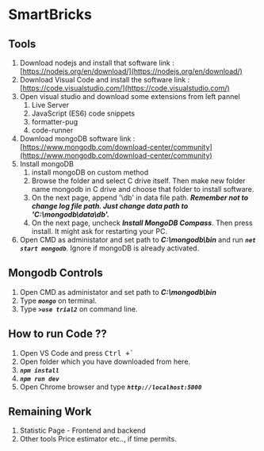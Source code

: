 # SmartBricks
## Tools
1) Download nodejs and install that software
	link : [https://nodejs.org/en/download/](https://nodejs.org/en/download/)
2) Download Visual Code and install the software
	link : [https://code.visualstudio.com/](https://code.visualstudio.com/)
3) Open visual studio and download some extensions from left pannel
	1) Live Server
	2) JavaScript (ES6) code snippets
	3) formatter-pug
	3) code-runner
4) Download mongoDB software
	link : [https://www.mongodb.com/download-center/community](https://www.mongodb.com/download-center/community)
5) Install mongoDB
	1) install mongoDB on custom method
	2) Browse the folder and select C drive itself. Then make new folder name mongodb in C drive and choose that folder to install software.
	3) On the next page, append '\db' in data file path. ***Remember not to change log file path. Just change data path to 'C:\mongodb\data\db'.***
	4) On the next page, uncheck ***Install MongoDB Compass***. Then press install. It might ask for restarting your PC. 
6) Open CMD as administator and set path to ***C:\mongodb\bin*** and run ***`net start mongodb`***. Ignore if mongoDB is already activated.

## Mongodb Controls
1) Open CMD as administator and set path to ***C:\mongodb\bin***
2) Type ***`mongo`*** on terminal.
3) Type ***`>use trial2`*** on command line.

## How to run Code ?? 
1) Open VS Code and press 
<kbd>Ctrl +`</kbd>
2) Open folder which you have downloaded from here.
3) ***``npm install``***
4) ***``npm run dev``***
5) Open Chrome browser and type ***``http://localhost:5000``*** 


## Remaining Work

1) Statistic Page - Frontend and backend
2) Other tools Price estimator etc.., if time permits.
